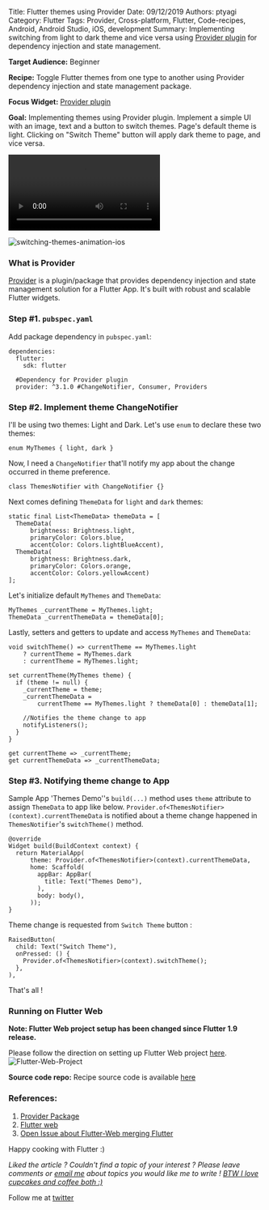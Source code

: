 Title: Flutter themes using Provider
Date: 09/12/2019
Authors: ptyagi
Category: Flutter
Tags: Provider, Cross-platform, Flutter, Code-recipes, Android, Android Studio, iOS, development
Summary: Implementing switching from light to dark theme and vice versa using [Provider plugin](https://pub.dev/packages/provider) for dependency injection and state management.

**Target Audience:** Beginner

**Recipe:** Toggle Flutter themes from one type to another using Provider dependency injection and state management package.

**Focus Widget:** [Provider plugin](https://pub.dev/packages/provider)

**Goal:** Implementing themes using Provider plugin. Implement a simple UI with an image, text and a button to switch themes. Page's default theme is light. Clicking on "Switch Theme" button will apply dark theme to page, and vice versa.

![switching-themes-animation-Android]({attach}../../media/flutter/themes_inaction.mp4)

![switching-themes-animation-ios]({attach}../../images/flutter/ios-themes-switch.gif)



### What is Provider ###
[Provider](https://pub.dev/packages/provider) is a plugin/package that provides dependency injection and state management solution for a Flutter App. It's built with robust and scalable Flutter widgets.

### Step #1. `pubspec.yaml` ###
Add package dependency in `pubspec.yaml`:
```
dependencies:
  flutter:
    sdk: flutter

  #Dependency for Provider plugin
  provider: ^3.1.0 #ChangeNotifier, Consumer, Providers
```

### Step #2. Implement theme ChangeNotifier ###

I'll be using two themes: Light and Dark. Let's use `enum` to declare these two themes:
```
enum MyThemes { light, dark }
```

Now, I need a `ChangeNotifier` that'll notify my app about the change occurred in theme preference.
```
class ThemesNotifier with ChangeNotifier {}
```

Next comes defining `ThemeData` for `light` and `dark` themes:
```
static final List<ThemeData> themeData = [
  ThemeData(
      brightness: Brightness.light,
      primaryColor: Colors.blue,
      accentColor: Colors.lightBlueAccent),
  ThemeData(
      brightness: Brightness.dark,
      primaryColor: Colors.orange,
      accentColor: Colors.yellowAccent)
];
```

Let's initialize default `MyThemes` and `ThemeData`:
```
MyThemes _currentTheme = MyThemes.light;
ThemeData _currentThemeData = themeData[0];
```

Lastly, setters and getters to update and access `MyThemes` and `ThemeData`:
```
void switchTheme() => currentTheme == MyThemes.light
    ? currentTheme = MyThemes.dark
    : currentTheme = MyThemes.light;

set currentTheme(MyThemes theme) {
  if (theme != null) {
    _currentTheme = theme;
    _currentThemeData =
        currentTheme == MyThemes.light ? themeData[0] : themeData[1];

    //Notifies the theme change to app    
    notifyListeners();
  }
}

get currentTheme => _currentTheme;
get currentThemeData => _currentThemeData;
```

### Step #3. Notifying theme change to App ###

Sample App 'Themes Demo''s `build(...)` method uses `theme` attribute to assign `ThemeData` to app like below. `Provider.of<ThemesNotifier>(context).currentThemeData` is notified about a theme change happened in `ThemesNotifier`'s `switchTheme()` method.
```
@override
Widget build(BuildContext context) {
  return MaterialApp(
      theme: Provider.of<ThemesNotifier>(context).currentThemeData,
      home: Scaffold(
        appBar: AppBar(
          title: Text("Themes Demo"),
        ),
        body: body(),
      ));
}
```
Theme change is requested from `Switch Theme` button :
```
RaisedButton(
  child: Text("Switch Theme"),
  onPressed: () {
    Provider.of<ThemesNotifier>(context).switchTheme();
  },
),
```

That's all !

### Running on Flutter Web ###

**Note: Flutter Web project setup has been changed since Flutter 1.9 release.**

Please follow the direction on setting up Flutter Web project [here](https://flutter.dev/docs/get-started/web).
![Flutter-Web-Project]({attach}../../images/flutter/flutter_web.jpg)

**Source code repo:**
Recipe source code is available [here](https://github.com/ptyagicodecamp/flutter_cookbook/tree/widgets-web/flutter_widgets/lib/themes)


### References: ###
1. [Provider Package](https://pub.dev/packages/provider#-readme-tab-)
2. [Flutter web](https://flutter.dev/docs/get-started/web)
3. [Open Issue about Flutter-Web merging Flutter](https://github.com/flutter/flutter/issues/34082)

Happy cooking with Flutter :)

_Liked the article ?
Couldn't find a topic of your interest ? Please leave comments or [email me](mailto:ptyagicodecamp@gmail.com) about topics you would like me to write !
[BTW I love cupcakes and coffee both :)](https://www.paypal.me/pritya)_

Follow me at [twitter](https://twitter.com/ptyagi13)
